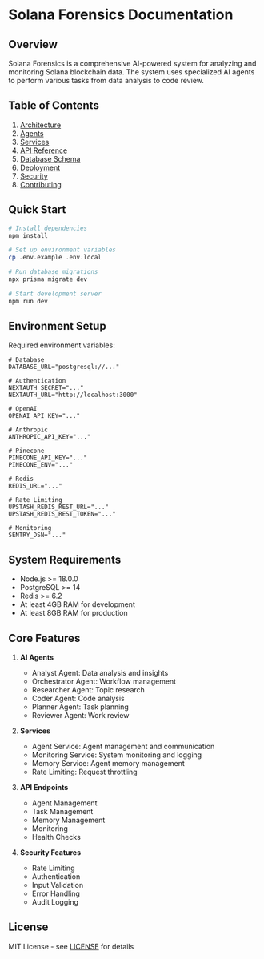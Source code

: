 # Solana Forensics Documentation

## Overview
Solana Forensics is a comprehensive AI-powered system for analyzing and monitoring Solana blockchain data. The system uses specialized AI agents to perform various tasks from data analysis to code review.

## Table of Contents
1. [Architecture](./architecture.md)
2. [Agents](./agents/README.md)
3. [Services](./services/README.md)
4. [API Reference](./api/README.md)
5. [Database Schema](./database/README.md)
6. [Deployment](./deployment.md)
7. [Security](./security.md)
8. [Contributing](./contributing.md)

## Quick Start
```bash
# Install dependencies
npm install

# Set up environment variables
cp .env.example .env.local

# Run database migrations
npx prisma migrate dev

# Start development server
npm run dev
```

## Environment Setup
Required environment variables:
```env
# Database
DATABASE_URL="postgresql://..."

# Authentication
NEXTAUTH_SECRET="..."
NEXTAUTH_URL="http://localhost:3000"

# OpenAI
OPENAI_API_KEY="..."

# Anthropic
ANTHROPIC_API_KEY="..."

# Pinecone
PINECONE_API_KEY="..."
PINECONE_ENV="..."

# Redis
REDIS_URL="..."

# Rate Limiting
UPSTASH_REDIS_REST_URL="..."
UPSTASH_REDIS_REST_TOKEN="..."

# Monitoring
SENTRY_DSN="..."
```

## System Requirements
- Node.js >= 18.0.0
- PostgreSQL >= 14
- Redis >= 6.2
- At least 4GB RAM for development
- At least 8GB RAM for production

## Core Features
1. **AI Agents**
   - Analyst Agent: Data analysis and insights
   - Orchestrator Agent: Workflow management
   - Researcher Agent: Topic research
   - Coder Agent: Code analysis
   - Planner Agent: Task planning
   - Reviewer Agent: Work review

2. **Services**
   - Agent Service: Agent management and communication
   - Monitoring Service: System monitoring and logging
   - Memory Service: Agent memory management
   - Rate Limiting: Request throttling

3. **API Endpoints**
   - Agent Management
   - Task Management
   - Memory Management
   - Monitoring
   - Health Checks

4. **Security Features**
   - Rate Limiting
   - Authentication
   - Input Validation
   - Error Handling
   - Audit Logging

## License
MIT License - see [LICENSE](../LICENSE) for details 